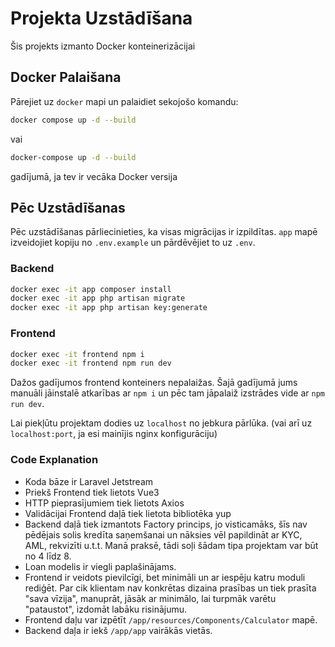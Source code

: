 # Projekta Uzstādīšana

Šis projekts izmanto Docker konteinerizācijai

## Docker Palaišana

Pārejiet uz `docker` mapi un palaidiet sekojošo komandu:

```sh
docker compose up -d --build
```

vai

```sh
docker-compose up -d --build
```

gadījumā, ja tev ir vecāka Docker versija

## Pēc Uzstādīšanas

Pēc uzstādīšanas pārliecinieties, ka visas migrācijas ir izpildītas. `app` mapē izveidojiet kopiju no `.env.example` un pārdēvējiet to uz `.env`.

### Backend

```sh
docker exec -it app composer install
docker exec -it app php artisan migrate
docker exec -it app php artisan key:generate
```

### Frontend

```sh
docker exec -it frontend npm i
docker exec -it frontend npm run dev
```

Dažos gadījumos frontend konteiners nepalaižas. Šajā gadījumā jums manuāli jāinstalē atkarības ar `npm i` un pēc tam jāpalaiž izstrādes vide ar `npm run dev`.


Lai piekļūtu projektam dodies uz `localhost` no jebkura pārlūka. (vai arī uz `localhost:port`, ja esi mainījis nginx konfigurāciju)

### Code Explanation

- Koda bāze ir Laravel Jetstream
- Priekš Frontend tiek lietots Vue3
- HTTP pieprasījumiem tiek lietots Axios
- Validācijai Frontend daļā tiek lietota bibliotēka yup
- Backend daļā tiek izmantots Factory princips, jo visticamāks, šīs nav pēdējais solis kredīta saņemšanai un nāksies vēl papildināt ar KYC, AML, rekvizīti u.t.t. Manā praksē, tādi soļi šādam tipa projektam var būt no 4 līdz 8.
- Loan modelis ir viegli paplašinājams. 
- Frontend ir veidots pievilcīgi, bet minimāli un ar iespēju katru moduli rediģēt. Par cik klientam nav konkrētas dizaina prasības un tiek prasīta "sava vīzija", manuprāt, jāsāk ar minimālo, lai turpmāk varētu "pataustot", izdomāt labāku risinājumu.
- Frontend daļu var izpētīt `/app/resources/Components/Calculator` mapē.
- Backend daļa ir iekš `/app/app` vairākās vietās.